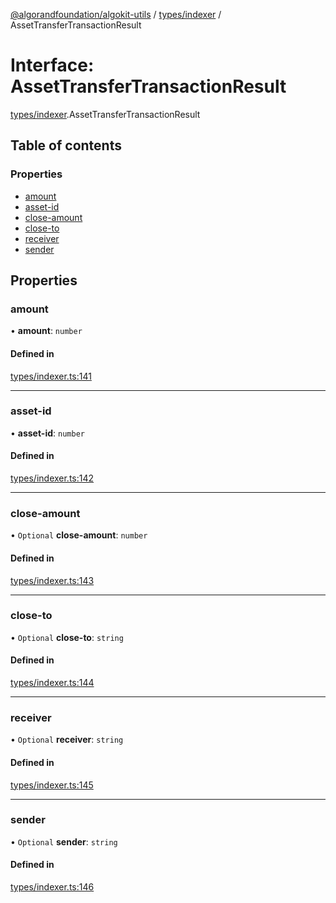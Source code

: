 [@algorandfoundation/algokit-utils](../README.md) / [types/indexer](../modules/types_indexer.md) / AssetTransferTransactionResult

# Interface: AssetTransferTransactionResult

[types/indexer](../modules/types_indexer.md).AssetTransferTransactionResult

## Table of contents

### Properties

- [amount](types_indexer.AssetTransferTransactionResult.md#amount)
- [asset-id](types_indexer.AssetTransferTransactionResult.md#asset-id)
- [close-amount](types_indexer.AssetTransferTransactionResult.md#close-amount)
- [close-to](types_indexer.AssetTransferTransactionResult.md#close-to)
- [receiver](types_indexer.AssetTransferTransactionResult.md#receiver)
- [sender](types_indexer.AssetTransferTransactionResult.md#sender)

## Properties

### amount

• **amount**: `number`

#### Defined in

[types/indexer.ts:141](https://github.com/algorandfoundation/algokit-utils-ts/blob/main/src/types/indexer.ts#L141)

___

### asset-id

• **asset-id**: `number`

#### Defined in

[types/indexer.ts:142](https://github.com/algorandfoundation/algokit-utils-ts/blob/main/src/types/indexer.ts#L142)

___

### close-amount

• `Optional` **close-amount**: `number`

#### Defined in

[types/indexer.ts:143](https://github.com/algorandfoundation/algokit-utils-ts/blob/main/src/types/indexer.ts#L143)

___

### close-to

• `Optional` **close-to**: `string`

#### Defined in

[types/indexer.ts:144](https://github.com/algorandfoundation/algokit-utils-ts/blob/main/src/types/indexer.ts#L144)

___

### receiver

• `Optional` **receiver**: `string`

#### Defined in

[types/indexer.ts:145](https://github.com/algorandfoundation/algokit-utils-ts/blob/main/src/types/indexer.ts#L145)

___

### sender

• `Optional` **sender**: `string`

#### Defined in

[types/indexer.ts:146](https://github.com/algorandfoundation/algokit-utils-ts/blob/main/src/types/indexer.ts#L146)

